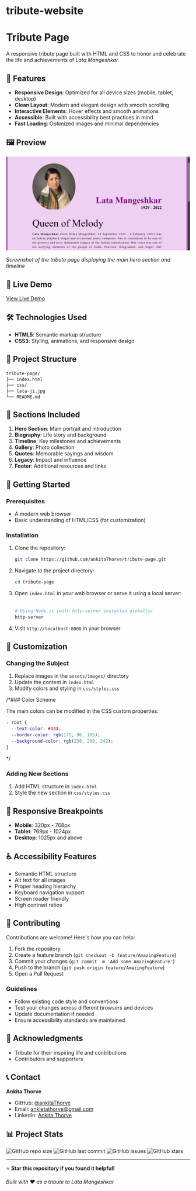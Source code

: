 # tribute-website

# Tribute Page

A responsive tribute page built with HTML and CSS to honor and celebrate the life and achievements of *Lata Mangeshkar*.

## 🌟 Features

- **Responsive Design**: Optimized for all device sizes (mobile, tablet, desktop)
- **Clean Layout**: Modern and elegant design with smooth scrolling
- **Interactive Elements**: Hover effects and smooth animations
- **Accessible**: Built with accessibility best practices in mind
- **Fast Loading**: Optimized images and minimal dependencies

## 🖼️ Preview

![Tribute Page Preview](./preview.png)

*Screenshot of the tribute page displaying the main hero section and timeline*

## 🚀 Live Demo

[View Live Demo](https://ankitathorve.github.io/tribute-website/)

## 🛠️ Technologies Used

- **HTML5**: Semantic markup structure
- **CSS3**: Styling, animations, and responsive design

## 📁 Project Structure

```
tribute-page/
├── index.html
├── css/
├── lata-ji.jpg
└── README.md
```

## 🎯 Sections Included

1. **Hero Section**: Main portrait and introduction
2. **Biography**: Life story and background
3. **Timeline**: Key milestones and achievements
4. **Gallery**: Photo collection
5. **Quotes**: Memorable sayings and wisdom
6. **Legacy**: Impact and influence
7. **Footer**: Additional resources and links

## 🚀 Getting Started

### Prerequisites

- A modern web browser
- Basic understanding of HTML/CSS (for customization)

### Installation

1. Clone the repository:
   ```bash
   git clone https://github.com/ankitaThorve/tribute-page.git
   ```

2. Navigate to the project directory:
   ```bash
   cd tribute-page
   ```

3. Open `index.html` in your web browser or serve it using a local server:
   ```bash
   
   # Using Node.js (with http-server installed globally)
   http-server
   ```

4. Visit `http://localhost:8000` in your browser

## 🎨 Customization

### Changing the Subject

1. Replace images in the `assets/images/` directory
2. Update the content in `index.html`
3. Modify colors and styling in `css/styles.css`

/*### Color Scheme

The main colors can be modified in the CSS custom properties:

```css
: root {
  --text-color: #333;
  --border-color: rgb(175, 96, 185);
  --background-color: rgb(238, 208, 242);
}
```
*/

### Adding New Sections

1. Add HTML structure in `index.html`
2. Style the new section in `css/styles.css`

## 📱 Responsive Breakpoints

- **Mobile**: 320px - 768px
- **Tablet**: 769px - 1024px
- **Desktop**: 1025px and above

## ♿ Accessibility Features

- Semantic HTML structure
- Alt text for all images
- Proper heading hierarchy
- Keyboard navigation support
- Screen reader friendly
- High contrast ratios

## 🤝 Contributing

Contributions are welcome! Here's how you can help:

1. Fork the repository
2. Create a feature branch (`git checkout -b feature/AmazingFeature`)
3. Commit your changes (`git commit -m 'Add some AmazingFeature'`)
4. Push to the branch (`git push origin feature/AmazingFeature`)
5. Open a Pull Request

### Guidelines

- Follow existing code style and conventions
- Test your changes across different browsers and devices
- Update documentation if needed
- Ensure accessibility standards are maintained

## 🙏 Acknowledgments

- Tribute for their inspiring life and contributions
- Contributors and supporters

## 📞 Contact

**Ankita Thorve**
- GitHub: [@ankitaThorve](https://github.com/ankitaThorve)
- Email: ankietathorve@gmail.com
- LinkedIn: [Ankita Thorve](www.linkedin.com/in/ankita-thorve)

## 📊 Project Stats

![GitHub repo size](https://img.shields.io/github/repo-size/yourusername/tribute-page)
![GitHub last commit](https://img.shields.io/github/last-commit/yourusername/tribute-page)
![GitHub issues](https://img.shields.io/github/issues/yourusername/tribute-page)
![GitHub stars](https://img.shields.io/github/stars/yourusername/tribute-page)

---

⭐ **Star this repository if you found it helpful!**

*Built with ❤️ as a tribute to Lata Mangeshkar*
